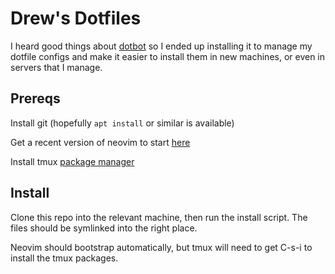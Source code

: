 # Drew's Dotfiles

I heard good things about [dotbot](https://github.com/anishathalye/dotbot) so I ended up 
installing it to manage my dotfile configs and make it easier to install them in new machines, or
even in servers that I manage.  

## Prereqs

Install git (hopefully `apt install` or similar is available)

Get a recent version of neovim to start 
[here](https://github.com/neovim/neovim/blob/master/INSTALL.md)

Install tmux [package manager](https://github.com/tmux-plugins/tpm)

## Install

Clone this repo into the relevant machine, then run the install script.  The files should be
symlinked into the right place.  

Neovim should bootstrap automatically, but tmux will need to get C-s-i to install the tmux
packages.
